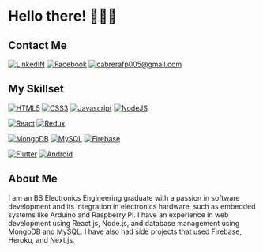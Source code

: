 # Hello there! 👋👋👋
## Contact Me
<a href="https://linkedin.com/in/cabrerafd">![LinkedIN](https://img.shields.io/badge/LinkedIN-%230077B5.svg?&style=flat&logo=LinkedIN&logoColor=white)</a>
<a href="https://facebook.com/cabrerafd">![Facebook](https://img.shields.io/badge/Facebook-%231877F2.svg?&style=flat&logo=Facebook&logoColor=white)</a>
<a href="mailto:cabrerafp005@gmail.com">![cabrerafp005@gmail.com](https://img.shields.io/badge/cabrerafp005@gmail.com-%23D14836.svg?&style=flat&logo=Gmail&logoColor=white)</a>


## My Skillset

<a href="#my-skillset">![HTML5](https://img.shields.io/badge/HTML5-%23E34F26.svg?&style=for-the-badge&logo=HTML5&logoColor=white)</a>
<a href="#my-skillset">![CSS3](https://img.shields.io/badge/CSS3-%231572B6.svg?&style=for-the-badge&logo=CSS3&logoColor=white)</a>
<a href="#my-skillset">![Javascript](https://img.shields.io/badge/Javascript-%23F7DF1E.svg?&style=for-the-badge&logo=Javascript&logoColor=black)</a>
<a href="#my-skillset">![NodeJS](https://img.shields.io/badge/NodeJs-%23339933.svg?&style=for-the-badge&logo=Node.js&logoColor=white)</a>

<a href="#my-skillset">![React](https://img.shields.io/badge/React-%2361DAFB.svg?&style=for-the-badge&logo=React&logoColor=white)</a>
<a href="#my-skillset">![Redux](https://img.shields.io/badge/Redux-%23764ABC.svg?&style=for-the-badge&logo=Redux&logoColor=white)</a>

<a href="#my-skillset">![MongoDB](https://img.shields.io/badge/MongoDB-%2347A248.svg?&style=for-the-badge&logo=MongoDB&logoColor=white)</a>
<a href="#my-skillset">![MySQL](https://img.shields.io/badge/MySQL-%234479A1.svg?&style=for-the-badge&logo=MySQL&logoColor=black)</a>
<a href="#my-skillset">![Firebase](https://img.shields.io/badge/Firebase-%23FFCA28.svg?&style=for-the-badge&logo=Firebase&logoColor=white)</a>

<a href="#my-skillset">![Flutter](https://img.shields.io/badge/Flutter-%2302569B.svg?&style=for-the-badge&logo=Flutter&logoColor=white)</a>
<a href="#my-skillset">![Android](https://img.shields.io/badge/Android-%233DDC84.svg?&style=for-the-badge&logo=Android&logoColor=white)</a>

## About Me
I am an BS Electronics Engineering graduate with a passion in software development and its integration in electronics hardware, such as embedded systems like Arduino and Raspberry Pi. I have an experience in web development using React.js, Node.js, and database management using MongoDB and MySQL. I have also had side projects that used Firebase, Heroku, and Next.js.
